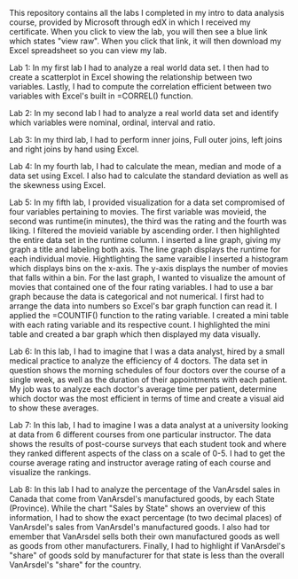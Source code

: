 This repository contains all the labs I completed in my intro to data analysis course, provided by Microsoft through edX in which I received my certificate. When you click to view the lab, you will then see a blue link which states "view raw". When you click that link, it will then download my Excel spreadsheet so you can view my lab.

Lab 1: In my first lab I had to analyze a real world data set. I then had to create a scatterplot in Excel showing the relationship between two variables. Lastly, I had to compute the correlation efficient between two variables with Excel's built in =CORREL() function.

Lab 2: In my second lab I had to analyze a real world data set and identify which variables were nominal, ordinal, interval and ratio.

Lab 3: In my third lab, I had to perform inner joins, Full outer joins, left joins and right joins by hand using Excel.

Lab 4: In my fourth lab, I had to calculate the mean, median and mode of a data set using Excel. I also had to calculate the standard deviation as well as the skewness using Excel. 

Lab 5: In my fifth lab, I provided visualization for a data set compromised of four variables pertaining to movies. The first variable was movieid, the second was runtime(in minutes), the third was the rating and the fourth was liking. I filtered the movieid variable by ascending order. I then highlighted the entire data set in the runtime column. I inserted a line graph, giving my graph a title and labeling both axis. The line graph displays the runtime for each individual movie. Hightlighting the same varaible I inserted a histogram which displays bins on the x-axis. The y-axis displays the number of movies that falls within a bin. For the last graph, I wanted to visualize the amount of movies that contained one of the four rating variables. I had to use a bar graph because the data is categorical and not numerical. I first had to arrange the data into numbers so Excel's bar graph function can read it. I applied the =COUNTIF() function to the rating variable. I created a mini table with each rating variable and its respective count. I highlighted the mini table and created a bar graph which then displayed my data visually. 

Lab 6: In this lab, I had to imagine that I was a data analyst, hired by a small medical practice to analyze the efficiency of 4 doctors. The data set in question shows the morning schedules of four doctors over the course of a single week, as well as the duration of their appointments with each patient. My job was to analyze each doctor's average time per patient, determine which doctor was the most efficient in terms of time and create a visual aid to show these averages. 

Lab 7: In this lab, I had to imagine I was a data analyst at a university looking at data from 6 different courses from one particular instructor. The data shows the results of post-course surveys that each student took and where they ranked different aspects of the class on a scale of 0-5. I had to get the course average rating and instructor average rating of each course and visualize the rankings. 

Lab 8: In this lab I had to analyze the percentage of the VanArsdel sales in Canada that come from VanArsdel's manufactured goods, by each State (Province). While the chart "Sales by State" shows an overview of this information, I had to show the exact percentage (to two decimal places) of VanArsdel's sales from VanArsdel's manufactured goods. I also had tor emember that VanArsdel sells both their own manufactured goods as well as goods from other manufacturers. Finally, I had to highlight if VanArsdel's "share" of goods sold by manufacturer for that state is less than the overall VanArsdel's "share" for the country.

